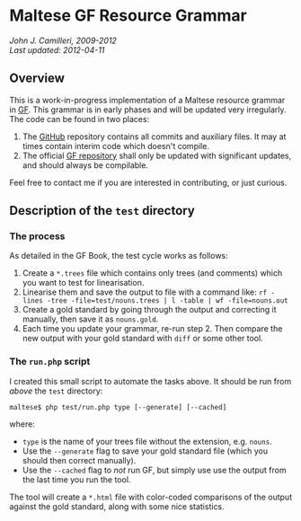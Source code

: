 # Maltese GF Resource Grammar
_John J. Camilleri, 2009-2012_  
_Last updated: 2012-04-11_

## Overview

This is a work-in-progress implementation of a Maltese resource grammar in [GF][3].
This grammar is in early phases and will be updated very irregularly. The code can be found in two places:

1. The [GitHub][1] repository contains all commits and auxiliary files. It may at times contain interim code which doesn't compile.
1. The official [GF repository][2] shall only be updated with significant updates, and should always be compilable.

Feel free to contact me if you are interested in contributing, or just curious.

## Description of the `test` directory

### The process

As detailed in the GF Book, the test cycle works as follows:

1. Create a `*.trees` file which contains only trees (and comments) which you want to test for linearisation.
2. Linearise them and save the output to file with a command like: `rf -lines -tree -file=test/nouns.trees | l -table | wf -file=nouns.out`
3. Create a gold standard by going through the output and correcting it manually, then save it as `nouns.gold`.
4. Each time you update your grammar, re-run step 2. Then compare the new output with your gold standard with `diff` or some other tool.

### The `run.php` script

I created this small script to automate the tasks above. It should be run from _above_ the `test` directory:

    maltese$ php test/run.php type [--generate] [--cached]

where:

- `type` is the name of your trees file without the extension, e.g. `nouns`.
- Use the `--generate` flag to save your gold standard file (which you should then correct manually).
- Use the `--cached` flag to _not_ run GF, but simply use use the output from the last time you run the tool.

The tool will create a `*.html` file with color-coded comparisons of the output against the gold standard, along with some nice statistics.



[1]: https://github.com/johnjcamilleri/Maltese-GF-Resource-Grammar-Library
[2]: http://www.grammaticalframework.org/lib/src/maltese/
[3]: http://www.grammaticalframework.org/
